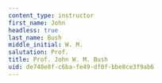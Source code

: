 ```yaml
---
content_type: instructor
first_name: John
headless: true
last_name: Bush
middle_initial: W. M.
salutation: Prof.
title: Prof. John W. M. Bush
uid: de748e8f-c6ba-fe49-df0f-bbe8ce3f9ab6
---
```


